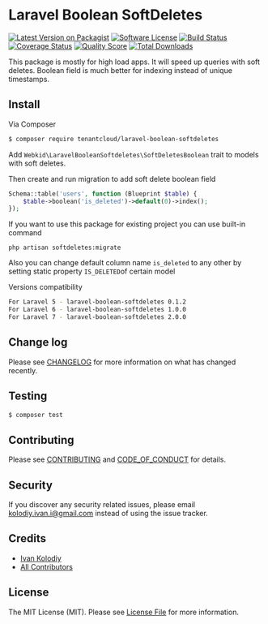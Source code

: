 # Laravel Boolean SoftDeletes

[![Latest Version on Packagist][ico-version]][link-packagist]
[![Software License][ico-license]](LICENSE.md)
[![Build Status][ico-travis]][link-travis]
[![Coverage Status][ico-scrutinizer]][link-scrutinizer]
[![Quality Score][ico-code-quality]][link-code-quality]
[![Total Downloads][ico-downloads]][link-downloads]

This package is mostly for high load apps. It will speed up queries with soft deletes.
Boolean field is much better for indexing instead of unique timestamps.

## Install

Via Composer

``` bash
$ composer require tenantcloud/laravel-boolean-softdeletes
```

Add `Webkid\LaravelBooleanSoftdeletes\SoftDeletesBoolean` trait to models with soft deletes.

Then create and run migration to add soft delete boolean field
```php
Schema::table('users', function (Blueprint $table) {
    $table->boolean('is_deleted')->default(0)->index();
});
```

If you want to use this package for existing project you can use built-in command
```dotenv
php artisan softdeletes:migrate
```

Also you can change default column name `is_deleted` to any other by setting static property `IS_DELETED`of certain model


Versions compatibility
``` bash
For Laravel 5 - laravel-boolean-softdeletes 0.1.2
For Laravel 6 - laravel-boolean-softdeletes 1.0.0
For Laravel 7 - laravel-boolean-softdeletes 2.0.0
```


## Change log

Please see [CHANGELOG](CHANGELOG.md) for more information on what has changed recently.

## Testing

``` bash
$ composer test
```

## Contributing

Please see [CONTRIBUTING](CONTRIBUTING.md) and [CODE_OF_CONDUCT](CODE_OF_CONDUCT.md) for details.

## Security

If you discover any security related issues, please email kolodiy.ivan.i@gmail.com instead of using the issue tracker.

## Credits

- [Ivan Kolodiy][link-author]
- [All Contributors][link-contributors]

## License

The MIT License (MIT). Please see [License File](LICENSE.md) for more information.

[ico-version]: https://img.shields.io/packagist/v/tenantcloud/laravel-boolean-softdeletes.svg?style=flat-square
[ico-license]: https://img.shields.io/badge/license-MIT-brightgreen.svg?style=flat-square
[ico-travis]: https://img.shields.io/travis/tenantcloud/laravel-boolean-softdeletes/master.svg?style=flat-square
[ico-scrutinizer]: https://img.shields.io/scrutinizer/coverage/g/tenantcloud/laravel-boolean-softdeletes.svg?style=flat-square
[ico-code-quality]: https://img.shields.io/scrutinizer/g/tenantcloud/laravel-boolean-softdeletes.svg?style=flat-square
[ico-downloads]: https://img.shields.io/packagist/dt/tenantcloud/laravel-boolean-softdeletes.svg?style=flat-square

[link-packagist]: https://packagist.org/packages/tenantcloud/laravel-boolean-softdeletes
[link-travis]: https://travis-ci.org/tenantcloud/laravel-boolean-softdeletes
[link-scrutinizer]: https://scrutinizer-ci.com/g/tenantcloud/laravel-boolean-softdeletes/code-structure
[link-code-quality]: https://scrutinizer-ci.com/g/tenantcloud/laravel-boolean-softdeletes
[link-downloads]: https://packagist.org/packages/tenantcloud/laravel-boolean-softdeletes
[link-author]: https://github.com/ivankolodii
[link-contributors]: ../../contributors
